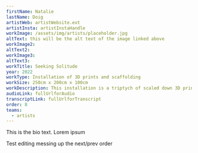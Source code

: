 ```yaml
---
firstName: Natalie
lastName: Doig
artistWeb: artistWebsite.ext
artistInsta: artistInstaHandle
workImage: /assets/img/artists/placeholder.jpg
altText: this will be the alt text of the image linked above
workImage2:
altText2:
workImage3:
altText3:
workTitle: Seeking Solitude
year: 2022
workType: Installation of 3D prints and scaffolding
workSize: 250cm x 200cm x 100cm
workDescription: This installation is a triptych of scaled down 3D printed figures of the artist moving through a delineated space. Using the accuracy of digital technology, this piece grants access for the first time for the blind artist to his own body. The figures are framed with layers of scaffolding that are a parody of gallery casements. Through granting every visitor, sight disabled or otherwise, access to the touchable figures, it offers something close to equality of experience.
audioLink: fullUrlforAudio
transcriptLink: fullUrlforTranscript
order: 8
teams:
  - artists
---
```


This is the bio text.
Lorem ipsum

Test editing messing up the next/prev order
